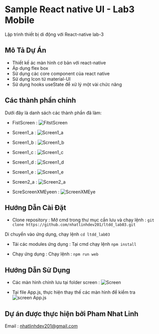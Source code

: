 # Sample React native UI - Lab3 Mobile

Lập trình thiết bị di động với React-native lab-3

## Mô Tả Dự Án

- Thiết kế ác màn hình cơ bản với react-native
- Áp dụng flex box
- Sử dụng các core component của react native
- Sử dụng Icon từ material-UI
- Sử dụng hooks useState để xử lý một vài chức năng

## Các thành phần chính 

Dưới đây là danh sách các thành phần đã làm:

- FistScreen : 
![FitstScreen](image/FistScreen.png)

- Screen1_a : 
![Screen1_a](image/Screen1_a.png)

- Screen1_b : 
![Screen1_b](image/Screen1_b.png)

- Screen1_c : 
![Screen1_c](image/Screen1_c.png)

- Screen1_d : 
![Screen1_d](image/Screen1_d.png)

- Screen1_e : 
![Screen1_e](image/Screen1_e.png)

- Screen2_a : 
![Screen2_a](image/Screen2_a.png)

- ScreScreenXMEyeen : 
![ScreenXMEye](image/ScreenXMEye.png)


## Hướng Dẫn Cài Đặt

- Clone repository :
Mở cmd trong thư mục cần lưu và chạy lệnh : `git clone https://github.com/nhatlinhdev201/ltdd_lab03.git`

Di chuyển vào ứng dụng, chạy lệnh `cd ltdd_lab03`

- Tải các modules ứng dụng :
Tại cmd chạy lệnh `npm install`

- Chạy ứng dụng : 
Chạy lệnh : `npm run web`

## Hướng Dẫn Sử Dụng
- Các màn hình chính lưu tại folder screen :
![Screen](image/screen.png)

- Tại file App.js, thực hiện thay thế các màn hình để kiểm tra 
![screen App.js](image/app.png)


## Dự án được thực hiện bởi Pham Nhat Linh
 Email : nhatlinhdev201@gmail.com
 

